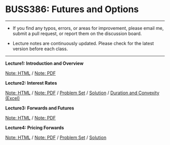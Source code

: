 # BUSS386: Futures and Options

---

- If you find any typos, errors, or areas for improvement, please email me, submit a pull request, or report them on the discussion board.

- Lecture notes are continuously updated. Please check for the latest version before each class.

---


**Lecture1: Introduction and Overview**

[Note: HTML](https://raw.githack.com/chung-jiwoong/BUSS386-Slides/refs/heads/main/chapter_intro/chapter_intro.html) / 
[Note: PDF](https://github.com/chung-jiwoong/BUSS386-Slides/blob/main/chapter_intro/chapter_intro.pdf)
    
    
**Lecture2: Interest Rates**

[Note: HTML](https://raw.githack.com/chung-jiwoong/BUSS386-Slides/refs/heads/main/chapter_interest/chapter_interest.html) / 
[Note: PDF](https://github.com/chung-jiwoong/BUSS386-Slides/blob/main/chapter_interest/chapter_interest.pdf) / 
[Problem Set](https://raw.githack.com/chung-jiwoong/BUSS386-Slides/refs/heads/main/problem_interest/problem_interest.html) / 
[Solution](https://raw.githack.com/chung-jiwoong/BUSS386-Slides/refs/heads/main/solution_interest/solution_interest.html) / 
[Duration and Convexity (Excel)](https://github.com/chung-jiwoong/BUSS386-Slides/blob/main/chapter_intro/data/Duration_Convexity2.xlsx)


**Lecture3: Forwards and Futures**

[Note: HTML](https://raw.githack.com/chung-jiwoong/BUSS386-Slides/refs/heads/main/chapter_forwards/chapter_forwards.html) / 
[Note: PDF](https://github.com/chung-jiwoong/BUSS386-Slides/blob/main/chapter_forwards/chapter_forwards.pdf) 


**Lecture4: Pricing Forwards**

[Note: HTML](https://raw.githack.com/chung-jiwoong/BUSS386-Slides/refs/heads/main/chapter_pricing_forwards/chapter_pricing_forwards.html) / 
[Note: PDF](https://github.com/chung-jiwoong/BUSS386-Slides/blob/main/chapter_pricing_forwards/chapter_pricing_forwards.pdf) / 
[Problem Set](https://raw.githack.com/chung-jiwoong/BUSS386-Slides/refs/heads/main/problem_pricing_forwards/problem_pricing_forwards.html) / 
[Solution](https://raw.githack.com/chung-jiwoong/BUSS386-Slides/refs/heads/main/solution_pricing_forwards/solution_pricing_forwards.html)




